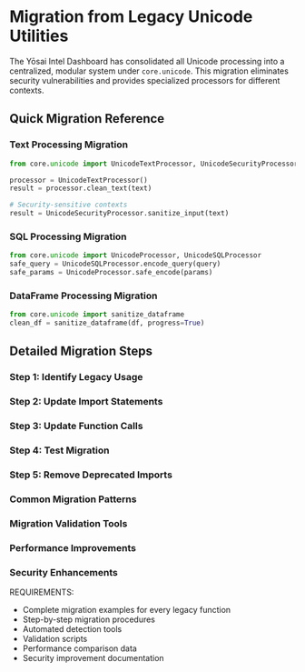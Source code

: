 # Migration from Legacy Unicode Utilities

The Yōsai Intel Dashboard has consolidated all Unicode processing into a centralized,
modular system under `core.unicode`. This migration eliminates security vulnerabilities
and provides specialized processors for different contexts.

## Quick Migration Reference

### Text Processing Migration
```python
from core.unicode import UnicodeTextProcessor, UnicodeSecurityProcessor

processor = UnicodeTextProcessor()
result = processor.clean_text(text)

# Security-sensitive contexts
result = UnicodeSecurityProcessor.sanitize_input(text)
```

### SQL Processing Migration
```python
from core.unicode import UnicodeProcessor, UnicodeSQLProcessor
safe_query = UnicodeSQLProcessor.encode_query(query)
safe_params = UnicodeProcessor.safe_encode(params)
```

### DataFrame Processing Migration
```python
from core.unicode import sanitize_dataframe
clean_df = sanitize_dataframe(df, progress=True)
```

## Detailed Migration Steps

### Step 1: Identify Legacy Usage
### Step 2: Update Import Statements
### Step 3: Update Function Calls
### Step 4: Test Migration
### Step 5: Remove Deprecated Imports

### Common Migration Patterns
### Migration Validation Tools
### Performance Improvements
### Security Enhancements

REQUIREMENTS:
- Complete migration examples for every legacy function
- Step-by-step migration procedures
- Automated detection tools
- Validation scripts
- Performance comparison data
- Security improvement documentation

